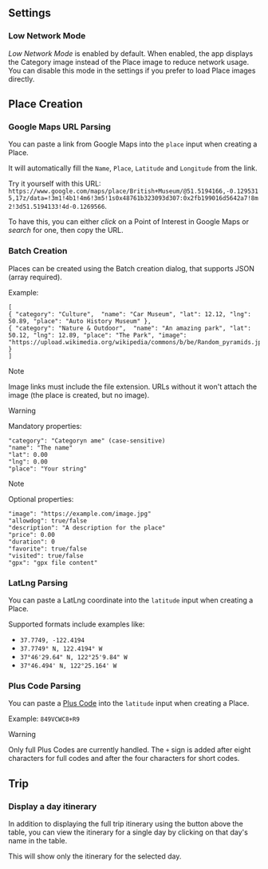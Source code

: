 ## Settings
### Low Network Mode

*Low Network Mode* is enabled by default. When enabled, the app displays the Category image instead of the Place image to reduce network usage. You can disable this mode in the settings if you prefer to load Place images directly.


## Place Creation
### Google Maps URL Parsing

You can paste a link from Google Maps into the `place` input when creating a Place.

It will automatically fill the `Name`, `Place`, `Latitude` and `Longitude` from the link.

Try it yourself with this URL: `https://www.google.com/maps/place/British+Museum/@51.5194166,-0.1295315,17z/data=!3m1!4b1!4m6!3m5!1s0x48761b323093d307:0x2fb199016d5642a7!8m2!3d51.5194133!4d-0.1269566`.

To have this, you can either *click* on a Point of Interest in Google Maps or *search* for one, then copy the URL.


### Batch Creation
Places can be created using the Batch creation dialog, that supports JSON (array required).

Example:
```
[
{ "category": "Culture",  "name": "Car Museum", "lat": 12.12, "lng": 50.89, "place": "Auto History Museum" },
{ "category": "Nature & Outdoor",  "name": "An amazing park", "lat": 50.12, "lng": 12.89, "place": "The Park", "image": "https://upload.wikimedia.org/wikipedia/commons/b/be/Random_pyramids.jpg" }
]
```

> [!NOTE]
> Image links must include the file extension. URLs without it won't attach the image (the place is created, but no image).

> [!WARNING]
> Mandatory properties:
> ```
> "category": "Categoryn ame" (case-sensitive)
> "name": "The name"
> "lat": 0.00
> "lng": 0.00
> "place": "Your string"
> ```

> [!NOTE]
> Optional properties:
> ```
> "image": "https://example.com/image.jpg"
> "allowdog": true/false
> "description": "A description for the place"
> "price": 0.00
> "duration": 0
> "favorite": true/false
> "visited": true/false
> "gpx": "gpx file content"
> ```


### LatLng Parsing

You can paste a LatLng coordinate into the `latitude` input when creating a Place.

Supported formats include examples like:
- `37.7749, -122.4194`
- `37.7749° N, 122.4194° W`
- `37°46'29.64" N, 122°25'9.84" W`
- `37°46.494' N, 122°25.164' W`

### Plus Code Parsing

You can paste a [Plus Code](https://maps.google.com/pluscodes/) into the `latitude` input when creating a Place.

Example: `849VCWC8+R9`

> [!WARNING]
> Only full Plus Codes are currently handled. The `+` sign is added after eight characters for full codes and after the four characters for short codes.

## Trip

### Display a day itinerary

In addition to displaying the full trip itinerary using the button above the table, you can view the itinerary for a single day by clicking on that day's name in the table.  

This will show only the itinerary for the selected day.